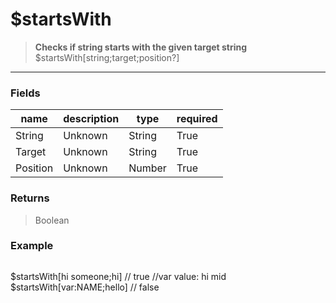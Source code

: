 # **$startsWith**
> **Checks if string starts with the given target string** <br/>
> $startsWith[string;target;position?]
- - -

### Fields
| name | description | type | required |
|------|-------------|------|----------|
| String | Unknown | String | True |
| Target | Unknown | String | True |
| Position | Unknown | Number | True |

### Returns
> Boolean

### Example
> ```php
$startsWith[hi someone;hi] // true
//var value: hi mid
$startsWith[var:NAME;hello] // false
```